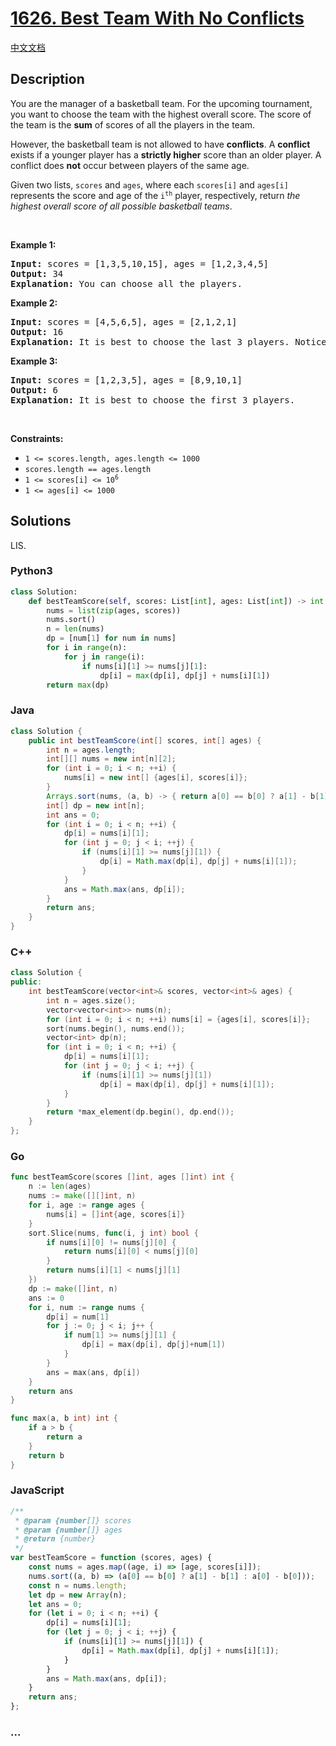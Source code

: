 # [1626. Best Team With No Conflicts](https://leetcode.com/problems/best-team-with-no-conflicts)

[中文文档](/solution/1600-1699/1626.Best%20Team%20With%20No%20Conflicts/README.md)

## Description

<p>You are the manager of a basketball team. For the upcoming tournament, you want to choose the team with the highest overall score. The score of the team is the <strong>sum</strong> of scores of all the players in the team.</p>

<p>However, the basketball team is not allowed to have <strong>conflicts</strong>. A <strong>conflict</strong> exists if a younger player has a <strong>strictly higher</strong> score than an older player. A conflict does <strong>not</strong> occur between players of the same age.</p>

<p>Given two lists, <code>scores</code> and <code>ages</code>, where each <code>scores[i]</code> and <code>ages[i]</code> represents the score and age of the <code>i<sup>th</sup></code> player, respectively, return <em>the highest overall score of all possible basketball teams</em>.</p>

<p>&nbsp;</p>
<p><strong class="example">Example 1:</strong></p>

<pre>
<strong>Input:</strong> scores = [1,3,5,10,15], ages = [1,2,3,4,5]
<strong>Output:</strong> 34
<strong>Explanation:</strong>&nbsp;You can choose all the players.
</pre>

<p><strong class="example">Example 2:</strong></p>

<pre>
<strong>Input:</strong> scores = [4,5,6,5], ages = [2,1,2,1]
<strong>Output:</strong> 16
<strong>Explanation:</strong>&nbsp;It is best to choose the last 3 players. Notice that you are allowed to choose multiple people of the same age.
</pre>

<p><strong class="example">Example 3:</strong></p>

<pre>
<strong>Input:</strong> scores = [1,2,3,5], ages = [8,9,10,1]
<strong>Output:</strong> 6
<strong>Explanation:</strong>&nbsp;It is best to choose the first 3 players. 
</pre>

<p>&nbsp;</p>
<p><strong>Constraints:</strong></p>

<ul>
	<li><code>1 &lt;= scores.length, ages.length &lt;= 1000</code></li>
	<li><code>scores.length == ages.length</code></li>
	<li><code>1 &lt;= scores[i] &lt;= 10<sup>6</sup></code></li>
	<li><code>1 &lt;= ages[i] &lt;= 1000</code></li>
</ul>

## Solutions

LIS.

<!-- tabs:start -->

### **Python3**

```python
class Solution:
    def bestTeamScore(self, scores: List[int], ages: List[int]) -> int:
        nums = list(zip(ages, scores))
        nums.sort()
        n = len(nums)
        dp = [num[1] for num in nums]
        for i in range(n):
            for j in range(i):
                if nums[i][1] >= nums[j][1]:
                    dp[i] = max(dp[i], dp[j] + nums[i][1])
        return max(dp)
```

### **Java**

```java
class Solution {
    public int bestTeamScore(int[] scores, int[] ages) {
        int n = ages.length;
        int[][] nums = new int[n][2];
        for (int i = 0; i < n; ++i) {
            nums[i] = new int[] {ages[i], scores[i]};
        }
        Arrays.sort(nums, (a, b) -> { return a[0] == b[0] ? a[1] - b[1] : a[0] - b[0]; });
        int[] dp = new int[n];
        int ans = 0;
        for (int i = 0; i < n; ++i) {
            dp[i] = nums[i][1];
            for (int j = 0; j < i; ++j) {
                if (nums[i][1] >= nums[j][1]) {
                    dp[i] = Math.max(dp[i], dp[j] + nums[i][1]);
                }
            }
            ans = Math.max(ans, dp[i]);
        }
        return ans;
    }
}
```

### **C++**

```cpp
class Solution {
public:
    int bestTeamScore(vector<int>& scores, vector<int>& ages) {
        int n = ages.size();
        vector<vector<int>> nums(n);
        for (int i = 0; i < n; ++i) nums[i] = {ages[i], scores[i]};
        sort(nums.begin(), nums.end());
        vector<int> dp(n);
        for (int i = 0; i < n; ++i) {
            dp[i] = nums[i][1];
            for (int j = 0; j < i; ++j) {
                if (nums[i][1] >= nums[j][1])
                    dp[i] = max(dp[i], dp[j] + nums[i][1]);
            }
        }
        return *max_element(dp.begin(), dp.end());
    }
};
```

### **Go**

```go
func bestTeamScore(scores []int, ages []int) int {
	n := len(ages)
	nums := make([][]int, n)
	for i, age := range ages {
		nums[i] = []int{age, scores[i]}
	}
	sort.Slice(nums, func(i, j int) bool {
		if nums[i][0] != nums[j][0] {
			return nums[i][0] < nums[j][0]
		}
		return nums[i][1] < nums[j][1]
	})
	dp := make([]int, n)
	ans := 0
	for i, num := range nums {
		dp[i] = num[1]
		for j := 0; j < i; j++ {
			if num[1] >= nums[j][1] {
				dp[i] = max(dp[i], dp[j]+num[1])
			}
		}
		ans = max(ans, dp[i])
	}
	return ans
}

func max(a, b int) int {
	if a > b {
		return a
	}
	return b
}
```

### **JavaScript**

```js
/**
 * @param {number[]} scores
 * @param {number[]} ages
 * @return {number}
 */
var bestTeamScore = function (scores, ages) {
    const nums = ages.map((age, i) => [age, scores[i]]);
    nums.sort((a, b) => (a[0] == b[0] ? a[1] - b[1] : a[0] - b[0]));
    const n = nums.length;
    let dp = new Array(n);
    let ans = 0;
    for (let i = 0; i < n; ++i) {
        dp[i] = nums[i][1];
        for (let j = 0; j < i; ++j) {
            if (nums[i][1] >= nums[j][1]) {
                dp[i] = Math.max(dp[i], dp[j] + nums[i][1]);
            }
        }
        ans = Math.max(ans, dp[i]);
    }
    return ans;
};
```

### **...**

```

```

<!-- tabs:end -->
